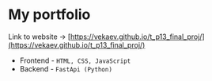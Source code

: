 # My portfolio

Link to website -> [https://vekaev.github.io/t_p13_final_proj/](https://vekaev.github.io/t_p13_final_proj/)

- Frontend - `HTML, CSS, JavaScript`
- Backend - `FastApi (Python)`
